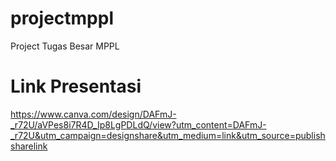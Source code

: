 # projectmppl

Project Tugas Besar MPPL

# Link Presentasi
https://www.canva.com/design/DAFmJ-_r72U/aVPes8i7R4D_Ip8LgPDLdQ/view?utm_content=DAFmJ-_r72U&utm_campaign=designshare&utm_medium=link&utm_source=publishsharelink
